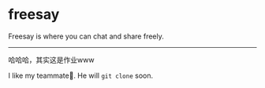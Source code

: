 # freesay
Freesay is where you can chat and share freely. 

---

哈哈哈，其实这是作业www

I like my teammate🥰. He will `git clone` soon. 
